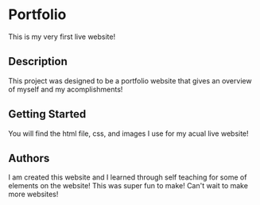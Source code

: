 # Portfolio

This is my very first live website!

## Description

This project was designed to be a portfolio website that gives an overview of myself and my acomplishments!
## Getting Started

You will find the html file, css, and images I use for my acual live website!

## Authors

I am created this website and I learned through self teaching for some of elements on the website! This was super fun to make! Can't wait to make more websites!
